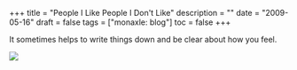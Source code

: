 +++
title = "People I Like  People I Don't Like"
description = ""
date = "2009-05-16"
draft = false
tags = ["monaxle: blog"]
toc = false
+++

It sometimes helps to write things down and be clear about how you feel. 

<img style="display:block;margin:auto" src="https://i.ibb.co/0pbWzsYh/people-i-like-p1.jpg">